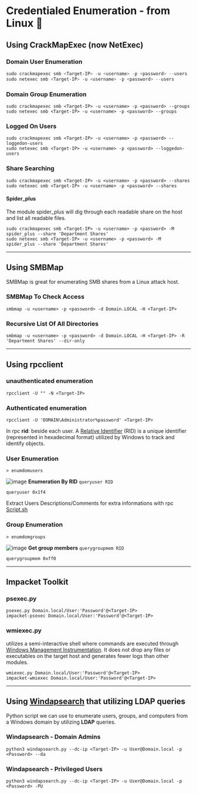 # Credentialed Enumeration - from Linux 🐧
## Using CrackMapExec (now NetExec)
### Domain User Enumeration
```powershell
sudo crackmapexec smb <Target-IP> -u <username> -p <password> --users
sudo netexec smb <Target-IP> -u <username> -p <password> --users

```
### Domain Group Enumeration
```shell
sudo crackmapexec smb <Target-IP> -u <username> -p <password> --groups
sudo netexec smb <Target-IP> -u <username> -p <password> --groups
```
### Logged On Users
```shell
sudo crackmapexec smb <Target-IP> -u <username> -p <password> --loggedon-users
sudo netexec smb <Target-IP> -u <username> -p <password> --loggedon-users
```
### Share Searching
```shell
sudo crackmapexec smb <Target-IP> -u <username> -p <password> --shares
sudo netexec smb <Target-IP> -u <username> -p <password> --shares
```
#### Spider_plus
The module spider_plus will dig through each readable share on the host and list all readable files.
```shell
sudo crackmapexec smb <Target-IP> -u <username> -p <password> -M spider_plus --share 'Department Shares'
sudo netexec smb <Target-IP> -u <username> -p <password> -M spider_plus --share 'Department Shares'
```
---

## Using SMBMap
SMBMap is great for enumerating SMB shares from a Linux attack host.
### SMBMap To Check Access
```shell
smbmap -u <username> -p <password> -d Domain.LOCAL -H <Target-IP>
```
### Recursive List Of All Directories
```shell
smbmap -u <username> -p <password> -d Domain.LOCAL -H <Target-IP> -R 'Department Shares' --dir-only
```
---

## Using rpcclient
### unauthenticated enumeration
```shell
rpcclient -U "" -N <Target-IP>
```
### Authenticated enumeration
```shell
rpcclient -U 'DOMAIN\Administrator%password' <Target-IP>
```
In rpc **rid**: beside each user. A [Relative Identifier](https://docs.microsoft.com/en-us/windows/security/identity-protection/access-control/security-identifiers) (RID) is a unique identifier (represented in hexadecimal format) utilized by Windows to track and identify objects.
### User Enumeration
```shell
> enumdomusers
```
![image](https://github.com/user-attachments/assets/82b57b31-845f-4620-8b38-65395a61bd14)
**Enumeration By RID**
`queryuser RID`
```shell
queryuser 0x1f4
```
Extract Users Descriptions/Comments for extra informations with rpc
[Script.sh](https://github.com/MGamalCYSEC/Active-Directory-Enumeration-and-Attacks/blob/main/Automation/Users_Description_Comment_RPC.sh)

### Group Enumeration
```shell
> enumdomgroups
```
![image](https://github.com/user-attachments/assets/e9d41d37-26da-4533-a438-05e8591858ed)
**Get group members**
`querygroupmem RID`
```shell
querygroupmem 0xff0
```

---

## Impacket Toolkit
### psexec.py
```shell
psexec.py Domain.local/User:'Password'@<Target-IP>
impacket-psexec Domain.local/User:'Password'@<Target-IP>
```
### wmiexec.py
utilizes a semi-interactive shell where commands are executed through [Windows Management Instrumentation](https://docs.microsoft.com/en-us/windows/win32/wmisdk/wmi-start-page). It does not drop any files or executables on the target host and generates fewer logs than other modules.
```shell
wmiexec.py Domain.local/User:'Password'@<Target-IP>
impacket-wmiexec Domain.local/User:'Password'@<Target-IP>
```
---

## Using [Windapsearch](https://github.com/ropnop/windapsearch) that utilizing **LDAP** queries
Python script we can use to enumerate users, groups, and computers from a Windows domain by utilizing **LDAP** queries.
### Windapsearch - Domain Admins
``` shell
python3 windapsearch.py --dc-ip <Target-IP> -u User@Domain.local -p <Password> --da
```
### Windapsearch - Privileged Users
``` shell
python3 windapsearch.py --dc-ip <Target-IP> -u User@Domain.local -p <Password> -PU
```

